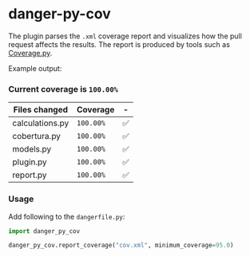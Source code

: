 # danger-py-cov

The plugin parses the `.xml` coverage report and visualizes how the pull request affects the results. The report is produced  by tools such as [Coverage.py](https://coverage.readthedocs.io/en/coverage-5.0.3/#). 

Example output:

### Current coverage is `100.00%`

| Files changed | Coverage | - |
| ------------- | -------- | --- |
| calculations.py | `100.00%` | :white_check_mark: |
| cobertura.py | `100.00%` | :white_check_mark: |
| models.py | `100.00%` | :white_check_mark: |
| plugin.py | `100.00%` | :white_check_mark: |
| report.py | `100.00%` | :white_check_mark: |

### Usage

Add following to the `dangerfile.py`:

```python
import danger_py_cov

danger_py_cov.report_coverage("cov.xml", minimum_coverage=95.0)
```
